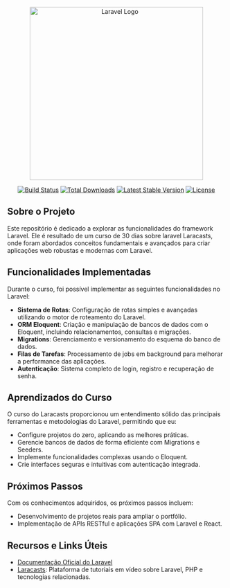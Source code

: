 <p align="center"><a href="https://laravel.com" target="_blank"><img src="https://raw.githubusercontent.com/laravel/art/master/logo-lockup/5%20SVG/2%20CMYK/1%20Full%20Color/laravel-logolockup-cmyk-red.svg" width="400" alt="Laravel Logo"></a></p>

<p align="center">
<a href="https://github.com/laravel/framework/actions"><img src="https://github.com/laravel/framework/workflows/tests/badge.svg" alt="Build Status"></a>
<a href="https://packagist.org/packages/laravel/framework"><img src="https://img.shields.io/packagist/dt/laravel/framework" alt="Total Downloads"></a>
<a href="https://packagist.org/packages/laravel/framework"><img src="https://img.shields.io/packagist/v/laravel/framework" alt="Latest Stable Version"></a>
<a href="https://packagist.org/packages/laravel/framework"><img src="https://img.shields.io/packagist/l/laravel/framework" alt="License"></a>
</p>

## Sobre o Projeto

Este repositório é dedicado a explorar as funcionalidades do framework Laravel. Ele é resultado de um curso de 30 dias sobre laravel Laracasts, onde foram abordados conceitos fundamentais e avançados para criar aplicações web robustas e modernas com Laravel.

## Funcionalidades Implementadas

Durante o curso, foi possível implementar as seguintes funcionalidades no Laravel:

- **Sistema de Rotas**: Configuração de rotas simples e avançadas utilizando o motor de roteamento do Laravel.
- **ORM Eloquent**: Criação e manipulação de bancos de dados com o Eloquent, incluindo relacionamentos, consultas e migrações.
- **Migrations**: Gerenciamento e versionamento do esquema do banco de dados.
- **Filas de Tarefas**: Processamento de jobs em background para melhorar a performance das aplicações.
- **Autenticação**: Sistema completo de login, registro e recuperação de senha.

## Aprendizados do Curso

O curso do Laracasts proporcionou um entendimento sólido das principais ferramentas e metodologias do Laravel, permitindo que eu:

- Configure projetos do zero, aplicando as melhores práticas.
- Gerencie bancos de dados de forma eficiente com Migrations e Seeders.
- Implemente funcionalidades complexas usando o Eloquent.
- Crie interfaces seguras e intuitivas com autenticação integrada.

## Próximos Passos

Com os conhecimentos adquiridos, os próximos passos incluem:

- Desenvolvimento de projetos reais para ampliar o portfólio.
- Implementação de APIs RESTful e aplicações SPA com Laravel e React.

## Recursos e Links Úteis

- [Documentação Oficial do Laravel](https://laravel.com/docs)
- [Laracasts](https://laracasts.com): Plataforma de tutoriais em vídeo sobre Laravel, PHP e tecnologias relacionadas.
